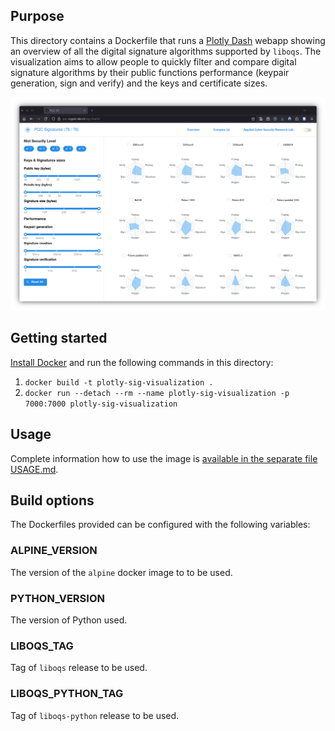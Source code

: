 ## Purpose 

This directory contains a Dockerfile that runs a [Plotly Dash](https://plotly.com/) webapp showing an overview of all
the digital signature algorithms supported by `liboqs`. The visualization aims to allow people to quickly filter and
compare digital signature algorithms by their public functions performance (keypair generation, sign and verify) and the
keys and certificate sizes.

![](webapp.png)

## Getting started

[Install Docker](https://docs.docker.com/install) and run the following
commands in this directory:

1. `docker build -t plotly-sig-visualization .`
2. `docker run --detach --rm --name plotly-sig-visualization -p 7000:7000 plotly-sig-visualization`

## Usage

Complete information how to use the image is [available in the separate file USAGE.md](USAGE.md).

## Build options

The Dockerfiles provided can be configured with the following variables:

### ALPINE_VERSION

The version of the `alpine` docker image to to be used.

### PYTHON_VERSION

The version of Python used.

### LIBOQS_TAG

Tag of `liboqs` release to be used.

### LIBOQS_PYTHON_TAG

Tag of `liboqs-python` release to be used.
